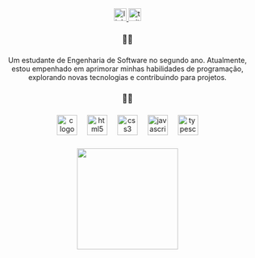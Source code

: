 <div align="center">
  <a href="https://www.linkedin.com/in/adriles/" target="_blank">
    <img src="https://img.shields.io/static/v1?message=LinkedIn&logo=linkedin&label=&color=0077B5&logoColor=white&labelColor=&style=for-the-badge" height="25" alt="linkedin logo"  />
  </a>
  <a href="https://www.twitch.tv/adriles_" target="_blank">
    <img src="https://img.shields.io/static/v1?message=Twitch&logo=twitch&label=&color=9146FF&logoColor=white&labelColor=&style=for-the-badge" height="25" alt="twitch logo"  />
  </a>
</div>

###

<h3 align="center">👩‍💻</h3>

###

<p align="center">Um estudante de Engenharia de Software no segundo ano. Atualmente, estou empenhado em aprimorar minhas habilidades de programação, explorando novas tecnologias e contribuindo para projetos.</p>

###

<h3 align="center">🐱‍👤</h3>

###

<div align="center">
  <img src="https://cdn.jsdelivr.net/gh/devicons/devicon/icons/c/c-original.svg" height="40" alt="c logo"  />
  <img width="12" />
  <img src="https://cdn.jsdelivr.net/gh/devicons/devicon/icons/html5/html5-original.svg" height="40" alt="html5 logo"  />
  <img width="12" />
  <img src="https://cdn.jsdelivr.net/gh/devicons/devicon/icons/css3/css3-original.svg" height="40" alt="css3 logo"  />
  <img width="12" />
  <img src="https://cdn.jsdelivr.net/gh/devicons/devicon/icons/javascript/javascript-original.svg" height="40" alt="javascript logo"  />
  <img width="12" />
  <img src="https://cdn.jsdelivr.net/gh/devicons/devicon/icons/typescript/typescript-original.svg" height="40" alt="typescript logo"  />
</div>

###

<div align="center">
  <img height="200" src="https://i.pinimg.com/originals/4f/2a/c1/4f2ac1566b1bec845510c944bfd554d5.gif"  />
</div>

###
